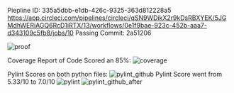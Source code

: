 Piepline ID: 335a5dbb-e1db-426c-9325-363d812228a5
https://app.circleci.com/pipelines/circleci/qSN9WDikX2r9kDsRBXYEK/5JGMdhWERiAGQ6RcD1iRTX/13/workflows/0e1f9bae-923c-452b-aaa7-d343109c5fb8/jobs/10
Passing Commit: 2a51206

![proof](https://github.com/user-attachments/assets/325c2990-7400-4bf5-8cc8-e0ddfb37a868)

Coverage Report of Code Scored an 85%:
![coverage](https://github.com/user-attachments/assets/b40ad091-125e-4a2f-9c48-13496e61fb1e)

Pylint Scores on both python files: 
![pylint_github](https://github.com/user-attachments/assets/6916d116-f5bc-4014-ad59-cff3eeac20aa)
Pylint Score went from 5.33/10 to 7.0/10
![pylint](https://github.com/user-attachments/assets/39f8edb4-da6e-4798-a8f4-1b9bad1bd762)
![pylint_github_after](https://github.com/user-attachments/assets/8a85ec92-f389-4c55-aaea-d194a75da519)
